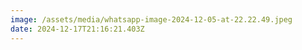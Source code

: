 ```yaml
---
image: /assets/media/whatsapp-image-2024-12-05-at-22.22.49.jpeg
date: 2024-12-17T21:16:21.403Z
---
```

